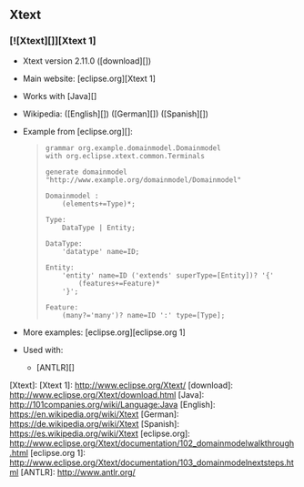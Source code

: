 ## Xtext ##

### [![Xtext][]][Xtext 1] ###

 *  Xtext version 2.11.0 ([download][])
 *  Main website: [eclipse.org][Xtext 1]
 *  Works with [Java][]
 *  Wikipedia: ([English][]) ([German][]) ([Spanish][])
 *  Example from [eclipse.org][]:
    
    > ``````````
    > grammar org.example.domainmodel.Domainmodel
    > with org.eclipse.xtext.common.Terminals
    > 
    > generate domainmodel "http://www.example.org/domainmodel/Domainmodel"
    > 
    > Domainmodel :
    >     (elements+=Type)*;
    > 
    > Type:
    >     DataType | Entity;
    > 
    > DataType:
    >     'datatype' name=ID;
    > 
    > Entity:
    >     'entity' name=ID ('extends' superType=[Entity])? '{'
    >         (features+=Feature)*
    >     '}';
    > 
    > Feature:
    >     (many?='many')? name=ID ':' type=[Type];
    > ``````````
 *  More examples: [eclipse.org][eclipse.org 1]
 *  Used with:
    
     *  [ANTLR][]


[Xtext]: 
[Xtext 1]: http://www.eclipse.org/Xtext/
[download]: http://www.eclipse.org/Xtext/download.html
[Java]: http://101companies.org/wiki/Language:Java
[English]: https://en.wikipedia.org/wiki/Xtext
[German]: https://de.wikipedia.org/wiki/Xtext
[Spanish]: https://es.wikipedia.org/wiki/Xtext
[eclipse.org]: http://www.eclipse.org/Xtext/documentation/102_domainmodelwalkthrough.html
[eclipse.org 1]: http://www.eclipse.org/Xtext/documentation/103_domainmodelnextsteps.html
[ANTLR]: http://www.antlr.org/